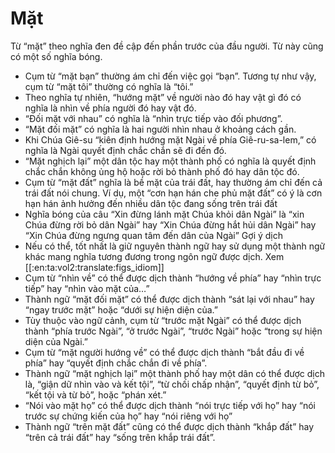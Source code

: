 # Mặt

Từ “mặt” theo nghĩa đen đề cập đến phần trước của đầu người.  Từ này cũng có một số nghĩa bóng.
- Cụm từ “mặt bạn” thường ám chỉ đến việc gọi “bạn”.  Tương tự như vậy, cụm từ “mặt tôi” thường có nghĩa là “tôi.”
- Theo nghĩa tự nhiên, “hướng mặt” về người nào đó hay vật gì đó có nghĩa là nhìn về phía người đó hay vật đó.
- “Đối mặt với nhau” có nghĩa là “nhìn trực tiếp vào đối phương”.
- “Mặt đối mặt” có nghĩa là hai người nhìn nhau ở khoảng cách gần.
- Khi Chúa Giê-su “kiên định hướng mặt Ngài về phía Giê-ru-sa-lem,” có nghĩa là Ngài quyết định chắc chắn sẽ đi đến đó.
- “Mặt nghịch lại” một dân tộc hay một thành phố có nghĩa là quyết định chắc chắn không ủng hộ hoặc rời bỏ thành phố đó hay dân tộc đó.
- Cụm từ “mặt đất” nghĩa là bề mặt của trái đất, hay thường ám chỉ đến cả trái đất nói chung.  Ví dụ, một “cơn hạn hán che phủ mặt đất” có ý là cơn hạn hán ảnh hưởng đến nhiều dân tộc đang sống trên trái đất
- Nghĩa bóng của câu “Xin đừng lánh mặt Chúa khỏi dân Ngài” là “xin Chúa đừng rời bỏ dân Ngài” hay “Xin Chúa đừng hắt hủi dân Ngài” hay “Xin Chúa đừng ngưng quan tâm đến dân của Ngài”
Gợi ý dịch
- Nếu có thể, tốt nhất là giữ nguyên thành ngữ hay sử dụng một thành ngữ khác mang nghĩa tương đương trong ngôn ngữ được dịch.  Xem [[:en:ta:vol2:translate:figs_idiom]]
- Cụm từ “nhìn về” có thể được dịch thành “hướng về phía” hay “nhìn trực tiếp” hay “nhìn vào mặt của…”
- Thành ngữ “mặt đối mặt” có thể được dịch thành “sát lại với nhau” hay “ngay trước mặt” hoặc “dưới sự hiện diện của.”
- Tùy thuộc vào ngữ cảnh, cụm từ “trước mặt Ngài” có thể được dịch thành “phía trước Ngài”, “ở trước Ngài”, “trước Ngài” hoặc “trong sự hiện diện của Ngài.”
- Cụm từ “mặt người hướng về” có thể được dịch thành “bắt đầu đi về phía” hay “quyết định chắc chắn đi về phía”.
- Thành ngữ “mặt nghịch lại” một thành phố hay một dân có thể được dịch là, “giận dữ nhìn vào và kết tội”, “từ chối chấp nhận”, “quyết định từ bỏ”, “kết tội và từ bỏ”, hoặc “phán xét.” 
- “Nói vào mặt họ” có thể được dịch thành “nói trực tiếp với họ” hay “nói trước sự chứng kiến của họ” hay “nói riêng với họ”
- Thành ngữ “trên mặt đất” cũng có thể được dịch thành “khắp đất” hay “trên cả trái đất” hay “sống trên khắp trái đất”.

